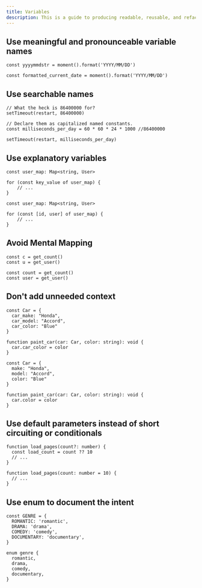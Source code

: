 ```yaml
---
title: Variables
description: This is a guide to producing readable, reusable, and refactorable software for TypeScript.
---
```


## Use meaningful and pronounceable variable names

```ts::Bad
const yyyymmdstr = moment().format('YYYY/MM/DD')
```

```ts::Good
const formatted_current_date = moment().format('YYYY/MM/DD')
```

## Use searchable names

```ts::Bad
// What the heck is 86400000 for?
setTimeout(restart, 86400000)
```

```ts::Good
// Declare them as capitalized named constants.
const milliseconds_per_day = 60 * 60 * 24 * 1000 //86400000

setTimeout(restart, milliseconds_per_day)
```

## Use explanatory variables

```ts::Bad
const user_map: Map<string, User>

for (const key_value of user_map) {
	// ...
}
```

```ts::Good
const user_map: Map<string, User>

for (const [id, user] of user_map) {
	// ...
}
```

## Avoid Mental Mapping

```ts::Bad
const c = get_count()
const u = get_user()
```

```ts::Good
const count = get_count()
const user = get_user()
```

## Don't add unneeded context

```ts::Bad
const Car = {
  car_make: "Honda",
  car_model: "Accord",
  car_color: "Blue"
}

function paint_car(car: Car, color: string): void {
  car.car_color = color
}
```

```ts::Good
const Car = {
  make: "Honda",
  model: "Accord",
  color: "Blue"
}

function paint_car(car: Car, color: string): void {
  car.color = color
}
```

## Use default parameters instead of short circuiting or conditionals

```ts::Bad
function load_pages(count?: number) {
  const load_count = count ?? 10
  // ...
}
```

```ts::Good
function load_pages(count: number = 10) {
  // ...
}
```

## Use enum to document the intent

```ts::Bad
const GENRE = {
  ROMANTIC: 'romantic',
  DRAMA: 'drama',
  COMEDY: 'comedy',
  DOCUMENTARY: 'documentary',
}
```

```ts::Good
enum genre {
  romantic,
  drama,
  comedy,
  documentary,
}
```

